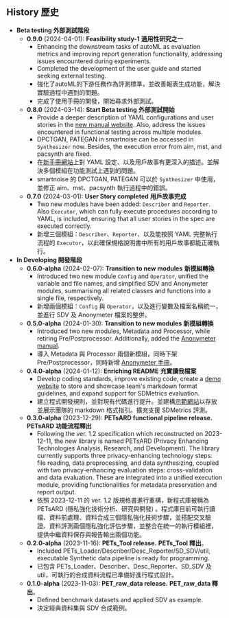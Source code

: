 ## History 歷史

- **Beta testing 外部測試階段**
    - **0.9.0** (2024-04-01): **Feasibility study-1** **適用性研究之一**
        - Enhancing the downstream tasks of autoML as evaluation metrics and improving report generation functionality, addressing issues encountered during experiments.
        - Completed the development of the user guide and started seeking external testing.
        - 強化了autoML的下游任務作為評測標準，並改善報表生成功能，解決實驗過程中遇到的問題。
        - 完成了使用手冊的開發，開始尋求外部測試。
    - **0.8.0** (2024-03-14): **Start Beta testing** **外部測試開始**
        - Provide a deeper description of YAML configurations and user stories in the [new manual website](https://nics-tw.github.io/PETsARD/). Also, address the issues encountered in functional testing across multiple modules.
        - DPCTGAN, PATEGAN in smartnoise can be accessed in `Synthesizer` now. Besides, the execution error from aim, mst, and pacsynth are fixed.
        - 在[新手冊網站](https://nics-tw.github.io/PETsARD/)上對 YAML 設定、以及用戶故事有更深入的描述。並解決多個模組在功能測試上遇到的問題。
        - smartnoise 的 DPCTGAN, PATEGAN 可以於 `Synthesizer` 中使用，並修正 aim、mst、pacsynth 執行過程中的錯誤。
    - **0.7.0** (2024-03-01): **User Story completed** **用戶故事完成**
        - Two new modules have been added: `Describer` and `Reporter`. Also `Executor`, which can fully execute procedures according to YAML, is included, ensuring that all user stories in the spec are executed correctly.
        - 新增三個模組：`Describer`、`Reporter`、以及能按照 YAML 完整執行流程的 `Executor`，以此確保規格說明書中所有的用戶故事都能正確執行。
- **In Developing 開發階段**
    - **0.6.0-alpha** (2024-02-07): **Transition to new modules** **新模組轉換**
        - Introduced two new module `Config` and `Operator`, unified the variable and file names, and simplified SDV and Anonymeter modules, summarising all related classes and functions into a single file, respectively.
        - 新增兩個模組：`Config` 與 `Operator`，以及進行變數及檔案名稱統一，並進行 SDV 及 Anonymeter 檔案的整併。
    - **0.5.0-alpha** (2024-01-30): **Transition to new modules** **新模組轉換**
        - Introduced two new modules, Metadata and Processor, while retiring Pre/Postprocessor. Additionally, added the [Anonymeter manual](https://nics-tw.github.io/PETsARD//Evaluator-Anonymeter.html).
        - 導入 Metadata 與 Processor 兩個新模組，同時下架 Pre/Postprocessor，同時新增 [Anonymeter 手冊](https://matheme-justyn.github.io/PETsARD-Gitbook/Evaluator-Anonymeter.html)。
    - **0.4.0-alpha** (2024-01-12): **Enriching README** **充實讀我檔案**
        - Develop coding standards, improve existing code, create a [demo website](https://matheme-justyn.github.io/PETsARD-Gitbook/) to store and showcase team's markdown format guidelines, and expand support for SDMetrics evaluation.
        - 建立程式開發規則，並對現有代碼進行提升。並建構[示範網站](https://matheme-justyn.github.io/PETsARD-Gitbook/)以存放並展示團隊的 markdown 格式指引。擴充支援 SDMetrics 評測。
    - **0.3.0-alpha** (2023-12-29): **PETsARD functional pipeline release.** **PETsARD 功能流程釋出**
        - Following the ver. 1.2 specification which reconstructed on 2023-12-11, the new library is named PETsARD (Privacy Enhancing Technologies Analysis, Research, and Development). The library currently supports three privacy-enhancing technology steps: file reading, data preprocessing, and data synthesizing, coupled with two privacy-enhancing evaluation steps: cross-validation and data evaluation. These are integrated into a unified execution module, providing functionalities for metadata preservation and report output.
        - 依照 2023-12-11 的 ver. 1.2 版規格書進行重構，新程式庫被稱為 PETsARD (隱私強化技術分析、研究與開發) 。程式庫目前可執行讀檔、資料前處理、資料合成三個隱私強化技術步驟，並搭配交叉驗證、資料評測兩個隱私強化評估步驟，並整合在統一的執行模組裡，提供中繼資料保存與報告輸出兩個功能。
    - **0.2.0-alpha** (2023-11-16): **PETs_Tool release.** **PETs_Tool 釋出**。
        - Included PETs_Loader/Describer/Desc_Reporter/SD_SDV/util, executable Synthetic data pipeline is ready for programming.
        - 已包含 PETs_Loader、Describer、Desc_Reporter、SD_SDV 及 util，可執行的合成資料流程已準備好進行程式設計。
    - **0.1.0-alpha** (2023-11-03): **PET_raw_data release.** **PET_raw_data 釋出**。
        - Defined benchmark datasets and applied SDV as example.
        - 決定經典資料集與 SDV 合成範例。
